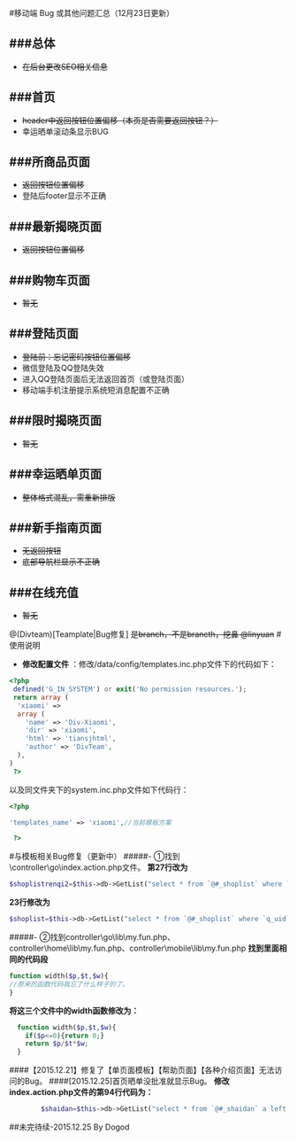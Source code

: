 #移动端 Bug 或其他问题汇总（12月23日更新）


###总体
---
* ~~在后台更改SEO相关信息~~

###首页
---
* ~~header中返回按钮位置偏移（本页是否需要返回按钮？）~~
* 幸运晒单滚动条显示BUG

###所商品页面
---
* ~~返回按钮位置偏移~~
* 登陆后footer显示不正确

###最新揭晓页面
---
* ~~返回按钮位置偏移~~

###购物车页面
---
* ~~暂无~~

###登陆页面
---
* ~~登陆前：忘记密码按钮位置偏移~~
* 微信登陆及QQ登陆失效
* 进入QQ登陆页面后无法返回首页（或登陆页面）
* 移动端手机注册提示系统短消息配置不正确

###限时揭晓页面
---
* ~~暂无~~

###幸运晒单页面
---
* ~~整体格式混乱，需重新排版~~

###新手指南页面
---
* ~~无返回按钮~~
* ~~底部导航栏显示不正确~~

###在线充值
---
* ~~暂无~~
 

@(Divteam)[Teamplate|Bug修复]
~~是branch，不是brancth，挖鼻 @linyuan~~
#使用说明
 
- **修改配置文件** ：修改/data/config/templates.inc.php文件下的代码如下：
```php
<?php 
 defined('G_IN_SYSTEM') or exit('No permission resources.');
 return array (
  'xiaomi' => 
  array (
    'name' => 'Div-Xiaomi',
    'dir' => 'xiaomi',
    'html' => 'tiansjhtml',
    'author' => 'DivTeam',
  ),
)
 ?>
```
以及同文件夹下的system.inc.php文件如下代码行：
```php
<?php 

'templates_name' => 'xiaomi',//当前模板方案

 ?>
```


#与模板相关Bug修复（更新中）
#####- ①找到\controller\go\index.action.php文件。
**第27行改为**
```php
$shoplistrenqi2=$this->db->GetList("select * from `@#_shoplist` where `renqi`='1' and `q_uid` is null ORDER BY id DESC LIMIT 0,8");
```
**23行修改为**
 
```php
$shoplist=$this->db->GetList("select * from `@#_shoplist` where `q_uid` is null ORDER BY `shenyurenshu` ASC LIMIT 0,8");

```
#####- ②找到controller\go\lib\my.fun.php、controller\home\lib\my.fun.php、controller\mobile\lib\my.fun.php
**找到里面相同的代码段**
```php
function width($p,$t,$w){
//原来的函数代码我忘了什么样子的了。
}
```
**将这三个文件中的width函数修改为：**
```php
  function width($p,$t,$w){
   	if($p<=0){return 0;}
    return $p/$t*$w;
  }
```
####【2015.12.21】修复了【单页面模板】【帮助页面】【各种介绍页面】无法访问的Bug。
####[2015.12.25]首页晒单没批准就显示Bug。
**修改index.action.php文件的第94行代码为：**
```php
		$shaidan=$this->db->GetList("select * from `@#_shaidan` a left join `@#_member` b on  a.sd_userid=b.uid where grade!='D'  order by `sd_id` DESC LIMIT 3");
```

##未完待续-2015.12.25 By Dogod
